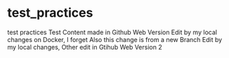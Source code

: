 # test_practices
test practices
Test Content made in Github Web Version
Edit by my local changes on Docker, I forget
Also this change is from a new Branch
Edit by my local changes,
Other edit in Gtihub Web Version 2
 
